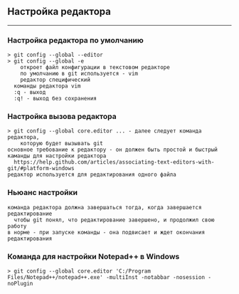 ## Настройка редактора
-------------------

### Настройка редактора по умолчанию
    > git config --global --editor
    > git config --global -e
        откроет файл конфигурации в текстовом редакторе
        по умолчанию в git используется - vim
        редактор специфический
      команды редактора vim
      :q - выход
      :q! - выход без сохранения

### Настройка вызова редактора
    > git config --global core.editor ... - далее следует команда редактора,
        которую будет вызывать git
    основное требование к редактору - он должен быть простой и быстрый
    каманды для настройки редактора
      https://help.github.com/articles/associating-text-editors-with-git/#platform-windows
    редактор используется для редактирования одного файла

### Ньюанс настройки
    команда редактора должна завершаться тогда, когда завершается редактирование
      чтобы git понял, что редактирование завершено, и продолжил свою работу
    в норме - при запуске команды - она подвисает и ждет окончания редактирования

### Команда для настройки Notepad++ в Windows
    > git config --global core.editor 'C:/Program Files/Notepad++/notepad++.exe' -multiInst -notabbar -nosession -noPlugin
